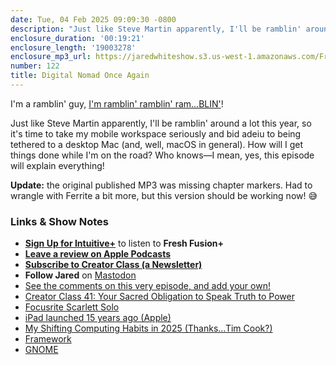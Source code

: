 ```yaml
---
date: Tue, 04 Feb 2025 09:09:30 -0800
description: "Just like Steve Martin apparently, I'll be ramblin' around a lot this year, so it's time to take my mobile workspace seriously and bid adeiu to being tethered to a desktop Mac (and, well, macOS in general). How will I get things done while I'm on the road? Who knows—I mean, yes, this episode will explain everything!"
enclosure_duration: '00:19:21'
enclosure_length: '19003278'
enclosure_mp3_url: https://jaredwhiteshow.s3.us-west-1.amazonaws.com/FreshFusion_Episode_122%20-%20Digital%20Nomad%20Once%20Again%20-%20Fixed.mp3
number: 122
title: Digital Nomad Once Again
---
```


I'm a ramblin' guy, [I'm ramblin' ramblin' ram…BLIN'](https://www.youtube.com/watch?v=1anBub9qg-8)!

Just like Steve Martin apparently, I'll be ramblin' around a lot this year, so it's time to take my mobile workspace seriously and bid adeiu to being tethered to a desktop Mac (and, well, macOS in general). How will I get things done while I'm on the road? Who knows—I mean, yes, this episode will explain everything!

**Update:** the original published MP3 was missing chapter markers. Had to wrangle with Ferrite a bit more, but this version should be working now! 😅

### Links & Show Notes

* **[Sign Up for Intuitive+](https://plus.intuitivefuture.com)** to listen to **Fresh Fusion+**
* **[Leave a review on Apple Podcasts](https://podcasts.apple.com/us/podcast/fresh-fusion/id1387528457)**
* **[Subscribe to Creator Class (a Newsletter)](https://jaredwhite.com/creator-class)**
* **Follow Jared** on [Mastodon](https://indieweb.social/@jaredwhite)
* [See the comments on this very episode, and add your own!](https://jaredwhite.com/podcast/122)
* [Creator Class 41: Your Sacred Obligation to Speak Truth to Power](https://jaredwhite.com/creator-class/2025-01-29/)
* [Focusrite Scarlett Solo](https://us.focusrite.com/products/scarlett-solo)
* [iPad launched 15 years ago \(Apple\)](https://www.apple.com/newsroom/2010/01/27Apple-Launches-iPad/)
* [My Shifting Computing Habits in 2025 \(Thanks…Tim Cook?\)](https://theinternet.review/2025/01/31/my-shifting-computing-habits-thanks-tim-cook/)
* [Framework](https://frame.work/)
* [GNOME](https://www.gnome.org/)